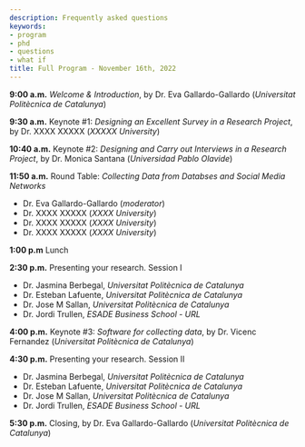 ```yaml
---
description: Frequently asked questions
keywords:
- program
- phd
- questions
- what if
title: Full Program - November 16th, 2022
---
```


**9:00 a.m.**  *Welcome & Introduction*, by Dr. Eva Gallardo-Gallardo (*Universitat Politècnica de Catalunya*)

**9:30 a.m.**  Keynote #1: *Designing an Excellent Survey in a Research Project*, by Dr. XXXX XXXXX (*XXXXX University*)

**10:40 a.m.** Keynote #2: *Designing and Carry out Interviews in a Research Project*, by Dr. Monica Santana (*Universidad Pablo Olavide*)

**11:50 a.m.** Round Table: *Collecting Data from Databses and Social Media Networks* 
* Dr. Eva Gallardo-Gallardo (*moderator*)
* Dr. XXXX XXXXX (*XXXX University*)
* Dr. XXXX XXXXX (*XXXX University*)
* Dr. XXXX XXXXX (*XXXX University*)

**1:00 p.m** Lunch

**2:30 p.m.** Presenting your research. Session I
* Dr. Jasmina Berbegal, *Universitat Politècnica de Catalunya*
* Dr. Esteban Lafuente, *Universitat Politècnica de Catalunya*
* Dr. Jose M Sallan, *Universitat Politècnica de Catalunya*
* Dr. Jordi Trullen, *ESADE Business School - URL*

**4:00 p.m.** Keynote #3: *Software for collecting data*, by Dr. Vicenc Fernandez (*Universitat Politècnica de Catalunya*)

**4:30 p.m.** Presenting your research. Session II
* Dr. Jasmina Berbegal, *Universitat Politècnica de Catalunya*
* Dr. Esteban Lafuente, *Universitat Politècnica de Catalunya*
* Dr. Jose M Sallan, *Universitat Politècnica de Catalunya*
* Dr. Jordi Trullen, *ESADE Business School - URL*

**5:30 p.m.** Closing, by Dr. Eva Gallardo-Gallardo (*Universitat Politècnica de Catalunya*)


